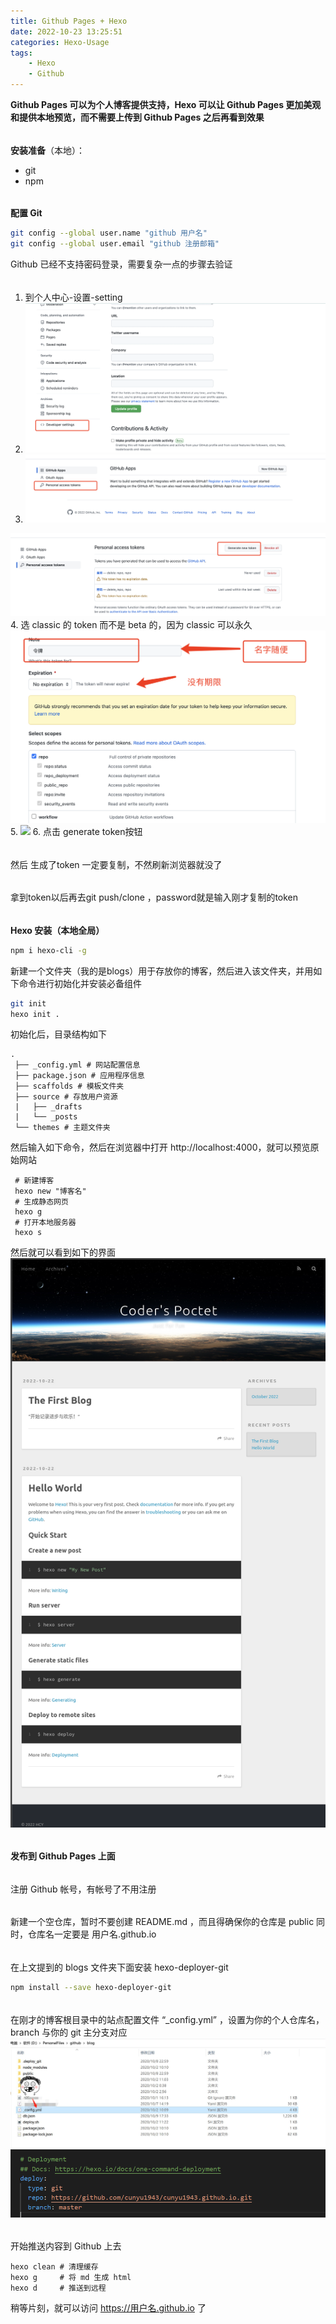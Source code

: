 ```yaml
---
title: Github Pages + Hexo
date: 2022-10-23 13:25:51
categories: Hexo-Usage
tags:
	- Hexo
	- Github
---
```

**Github Pages 可以为个人博客提供支持，Hexo 可以让 Github Pages 更加美观和提供本地预览，而不需要上传到 Github Pages 之后再看到效果**
###### 
**安装准备**（本地）：
- git
- npm
###### 
**配置 Git**
```bash
git config --global user.name "github 用户名"
git config --global user.email "github 注册邮箱"
```
Github 已经不支持密码登录，需要复杂一点的步骤去验证
###### 
1. 到个人中心-设置-setting
2. <img src="../pictures/github-pages-hexo/75e96721a3344ed5b397ec8adfeedb98.png"/>
3. <img src="../pictures/github-pages-hexo/4eb29e6a9b2c4bf6b2b5db9299b1a393.png"/>
<img src="../pictures/github-pages-hexo/3def5390d66a40eab1305013f28383d1.png"/>
4. 选 classic 的 token 而不是 beta 的，因为 classic 可以永久
<img src="../pictures/github-pages-hexo/de366346ddf443fba27a2cda84d9593f.png"/>
5. <img src="../pictures/github-pages-hexo/852ef46dcc3d4018bc79fdac2ed8c917.png"/>
6. 点击 generate token按钮

###### 
然后 生成了token 一定要复制，不然刷新浏览器就没了
###### 
拿到token以后再去git push/clone ，password就是输入刚才复制的token
###### 
**Hexo 安装（本地全局）**
```bash
npm i hexo-cli -g
```
新建一个文件夹（我的是blogs）用于存放你的博客，然后进入该文件夹，并用如下命令进行初始化并安装必备组件
```bash
git init 
hexo init .
```
初始化后，目录结构如下
```
.
 ├── _config.yml # 网站配置信息
 ├── package.json # 应用程序信息
 ├── scaffolds # 模板文件夹
 ├── source # 存放用户资源
 |   ├── _drafts
 |   └── _posts
 └── themes # 主题文件夹
```
然后输入如下命令，然后在浏览器中打开 http://localhost:4000，就可以预览原始网站
```
 # 新建博客
 hexo new "博客名"
 # 生成静态网页
 hexo g
 # 打开本地服务器
 hexo s
```
然后就可以看到如下的界面
<img src="../pictures/github-pages-hexo/2022.10.23.14.48.30.png"/>
###### 
**发布到 Github Pages 上面**
###### 
注册 Github 帐号，有帐号了不用注册
###### 
新建一个空仓库，暂时不要创建 README.md ，而且得确保你的仓库是 public 同时，仓库名一定要是 用户名.github.io
###### 
在上文提到的 blogs 文件夹下面安装 hexo-deployer-git
```bash
npm install --save hexo-deployer-git
```
###### 
在刚才的博客根目录中的站点配置文件 “_config.yml” ，设置为你的个人仓库名，branch 与你的 git 主分支对应
<img src="../pictures/github-pages-hexo/v2-376b7a40b8e6a310cc31bd3522ea9a7a_r.jpg"/>
<img src="../pictures/github-pages-hexo/v2-d15b384267cf4fa326c2e2febb1b2b62_r.png"/>
###### 
开始推送内容到 Github 上去
```
hexo clean # 清理缓存
hexo g     # 将 md 生成 html
hexo d     # 推送到远程
```
稍等片刻，就可以访问 https://用户名.github.io 了

